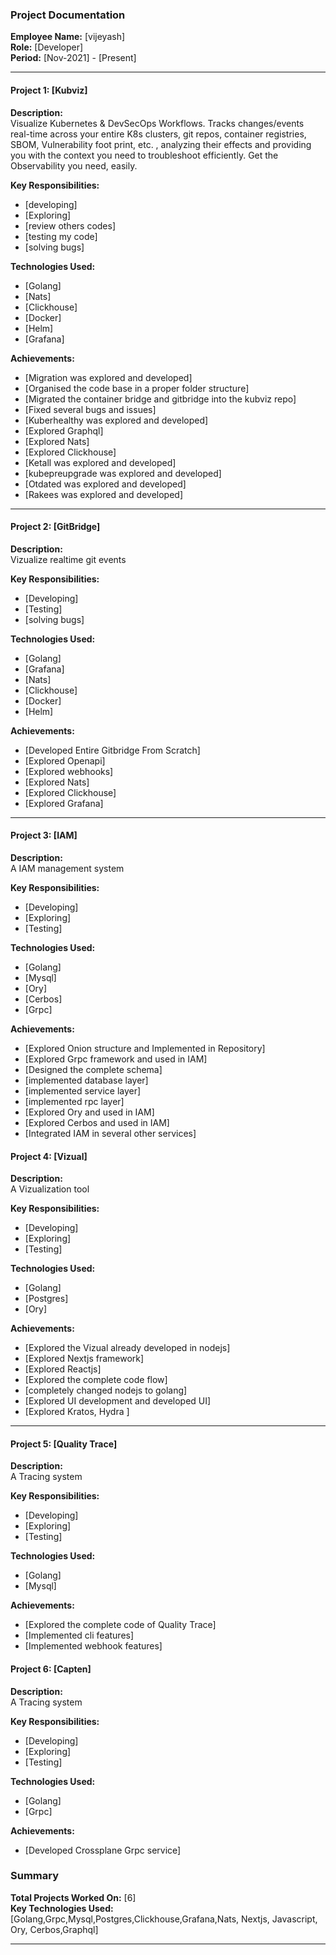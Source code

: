 ### Project Documentation

**Employee Name:** [vijeyash]  
**Role:** [Developer]  
**Period:** [Nov-2021] - [Present]

---

#### Project 1: [Kubviz]

**Description:**  
Visualize Kubernetes & DevSecOps Workflows. Tracks changes/events real-time across your entire K8s clusters, git repos, container registries, SBOM, Vulnerability foot print, etc. , analyzing their effects and providing you with the context you need to troubleshoot efficiently. Get the Observability you need, easily.

**Key Responsibilities:**
- [developing]
- [Exploring]
- [review others codes]
- [testing my code]
- [solving bugs]

**Technologies Used:**
- [Golang]
- [Nats]
- [Clickhouse]
- [Docker]
- [Helm]
- [Grafana]

**Achievements:**

- [Migration was explored and developed]
- [Organised the code base in a proper folder structure]
- [Migrated the container bridge and gitbridge into the kubviz repo]
- [Fixed several bugs and issues]
- [Kuberhealthy was explored and developed]
- [Explored Graphql]
- [Explored Nats]
- [Explored Clickhouse]
- [Ketall was explored and developed]
- [kubepreupgrade was explored and developed]
- [Otdated was explored and developed]
- [Rakees was explored and developed]

---

#### Project 2: [GitBridge]

**Description:**  
Vizualize realtime git events

**Key Responsibilities:**
- [Developing]
- [Testing]
- [solving bugs]


**Technologies Used:**
- [Golang]
- [Grafana]
- [Nats]
- [Clickhouse]
- [Docker]
- [Helm]

**Achievements:**
- [Developed Entire Gitbridge From Scratch]
- [Explored Openapi]
- [Explored webhooks]
- [Explored Nats]
- [Explored Clickhouse]
- [Explored Grafana]

---

#### Project 3: [IAM]

**Description:**  
A IAM management system

**Key Responsibilities:**
- [Developing]
- [Exploring]
- [Testing]

**Technologies Used:**
- [Golang]
- [Mysql]
- [Ory]
- [Cerbos]
- [Grpc]


**Achievements:**
- [Explored Onion structure and Implemented in Repository]
- [Explored Grpc framework and used in IAM]
- [Designed the complete schema]
- [implemented database layer]
- [implemented service layer]
- [implemented rpc layer]
- [Explored Ory and used in IAM]
- [Explored Cerbos and used in IAM]
- [Integrated IAM in several other services]

#### Project 4: [Vizual]

**Description:**  
A Vizualization tool

**Key Responsibilities:**
- [Developing]
- [Exploring]
- [Testing]

**Technologies Used:**
- [Golang]
- [Postgres]
- [Ory]


**Achievements:**
- [Explored the Vizual already developed in nodejs]
- [Explored Nextjs framework]
- [Explored Reactjs]
- [Explored the complete code flow]
- [completely changed nodejs to golang]
- [Explored UI development and developed UI]
- [Explored Kratos, Hydra ]

---

#### Project 5: [Quality Trace]

**Description:**  
A Tracing system

**Key Responsibilities:**
- [Developing]
- [Exploring]
- [Testing]

**Technologies Used:**
- [Golang]
- [Mysql]



**Achievements:**
- [Explored the complete code of Quality Trace]
- [Implemented cli features]
- [Implemented webhook features]

#### Project 6: [Capten]

**Description:**  
A Tracing system

**Key Responsibilities:**
- [Developing]
- [Exploring]
- [Testing]

**Technologies Used:**
- [Golang]
- [Grpc]



**Achievements:**
- [Developed Crossplane Grpc service]


### Summary

**Total Projects Worked On:** [6]  
**Key Technologies Used:** [Golang,Grpc,Mysql,Postgres,Clickhouse,Grafana,Nats, Nextjs, Javascript, Ory, Cerbos,Graphql]  


---
